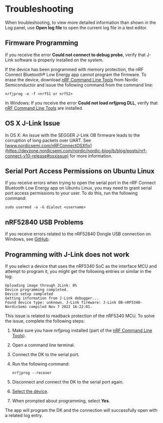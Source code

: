 # Troubleshooting

When troubleshooting, to view more detailed information than shown in the Log panel, use **Open log file** to open the current log file in a text editor.

## Firmware Programming

If you receive the error **Could not connect to debug probe**, verify that J-Link software is properly installed on the system.

If the device has been programmed with memory protection, the nRF Connect Bluetooth® Low Energy app cannot program the firmware. To erase the device, download [nRF Command Line Tools](https://www.nordicsemi.com/Products/Development-tools/nrf-command-line-tools/download#infotabs) from Nordic Semiconductor and issue the following command from the command line:

```
nrfjprog -e -f <nrf51 or nrf52>
```

In Windows: If you receive the error **Could not load nrfjprog DLL**, verify that [nRF Command Line Tools](https://www.nordicsemi.com/Products/Development-tools/nrf-command-line-tools/download#infotabs) are installed.

## OS X J-Link Issue

In OS X: An issue with the SEGGER J-Link OB firmware leads to the corruption of long packets over UART. See [www.nordicsemi.com/nRFConnectOSXfix](https://devzone.nordicsemi.com/nordic/nordic-blog/b/blog/posts/nrf-connect-v10-release#osxissue) for more information.

## Serial Port Access Permissions on Ubuntu Linux

If you receive errors when trying to open the serial port in the nRF Connect Bluetooth Low Energy app on Ubuntu Linux, you may need to grant serial port access permissions to your user. To do this, run the following command:

```
sudo usermod -a -G dialout <username>
```

## nRF52840 USB Problems

If you receive errors related to the nRF52840 Dongle USB connection on Windows, see [GitHub](https://github.com/NordicSemiconductor/pc-nrfconnect-launcher/blob/main/doc/non_mkdocs/win32-usb-troubleshoot.md).

## Programming with J-Link does not work

If you select a device that uses the nRF5340 SoC as the interface MCU and attempt to program it, you might get the following entries or similar in the log:

```
Uploading image through JLink: 0%
Device programming completed.
Device setup completed
Getting information from J-Link debugger...
Found device type: unknown. J-Link firmware: J-Link OB-nRF5340-NordicSemi compiled Nov 7 2022 16:22:01.
```

This issue is related to readback protection of the nRF5340 MCU.
To solve the issue, complete the following steps:

1. Make sure you have nrfjprog installed (part of the [nRF Command Line Tools](https://www.nordicsemi.com/Products/Development-tools/nrf-command-line-tools/download#infotabs)).
1. Open a command line terminal.
1. Connect the DK to the serial port.
1. Run the following command:

    ```
    nrfjprog --recover
    ```

1. Disconnect and connect the DK to the serial port again.
1. [Select the device](./overview_and_ui.md#select-device).
1. When prompted about programming, select **Yes**.

The app will program the DK and the connection will successfully open with a related log entry.
